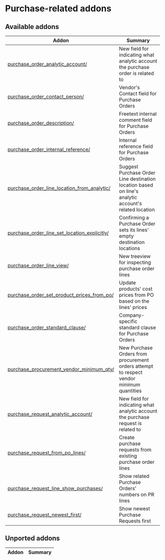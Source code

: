 Purchase-related addons
=======================

[//]: # (addons)

Available addons
----------------
**Addon** | **Summary**
--- | ---
[purchase_order_analytic_account/](purchase_order_analytic_account/) | New field for indicating what analytic account the purchase order is related to
[purchase_order_contact_person/](purchase_order_contact_person/) | Vendor's Contact field for Purchase Orders
[purchase_order_description/](purchase_order_description/) | Freetext internal comment field for Purchase Orders
[purchase_order_internal_reference/](purchase_order_internal_reference/) | Internal reference field for Purchase Orders
[purchase_order_line_location_from_analytic/](purchase_order_line_location_from_analytic/) | Suggest Purchase Order Line destination location based on line's analytic account's related location
[purchase_order_line_set_location_explicitly/](purchase_order_line_set_location_explicitly/) | Confirming a Purchase Order sets its lines' empty destination locations
[purchase_order_line_view/](purchase_order_line_view/) | New treeview for inspecting purchase order lines
[purchase_order_set_product_prices_from_po/](purchase_order_set_product_prices_from_po/) | Update products' cost prices from PO based on the lines' prices
[purchase_order_standard_clause/](purchase_order_standard_clause/) | Company-specific standard clause for Purchase Orders
[purchase_procurement_vendor_minimum_qty/](purchase_procurement_vendor_minimum_qty/) | New Purchase Orders from procurement orders attempt to respect vendor minimum quantities
[purchase_request_analytic_account/](purchase_request_analytic_account/) | New field for indicating what analytic account the purchase request is related to
[purchase_request_from_po_lines/](purchase_request_from_po_lines/) | Create purchase requests from existing purchase order lines
[purchase_request_line_show_purchases/](purchase_request_line_show_purchases/) | Show related Purchase Orders' numbers on PR lines
[purchase_request_newest_first/](purchase_request_newest_first/) | Show newest Purchase Requests first


Unported addons
----------------
**Addon** | **Summary**
--- | ---
